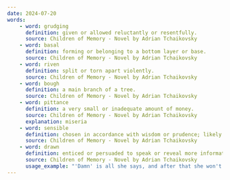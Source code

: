 ```yaml
---
date: 2024-07-20
words:
    - word: grudging
      definition: given or allowed reluctantly or resentfully.
      source: Children of Memory - Novel by Adrian Tchaikovsky
    - word: basal
      definition: forming or belonging to a bottom layer or base.
      source: Children of Memory - Novel by Adrian Tchaikovsky
    - word: riven
      definition: split or torn apart violently.
      source: Children of Memory - Novel by Adrian Tchaikovsky
    - word: bough
      definition: a main branch of a tree.
      source: Children of Memory - Novel by Adrian Tchaikovsky
    - word: pittance
      definition: a very small or inadequate amount of money.
      source: Children of Memory - Novel by Adrian Tchaikovsky
      explanation: miseria
    - word: sensible
      definition: chosen in accordance with wisdom or prudence; likely to be of benefit.
      source: Children of Memory - Novel by Adrian Tchaikovsky
    - word: drawn
      definition: enticed or persuaded to speak or reveal more information.
      source: Children of Memory - Novel by Adrian Tchaikovsky
      usage_example: "'Damn' is all she says, and after that she won't be drawn."
---
```

